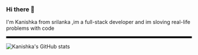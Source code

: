### Hi there 👋

I'm Kanishka from srilanka ,im a full-stack developer and im sloving real-life problems with code 
<hr style="border:solid 2px black"/>

![Kanishka's GitHub stats](https://github-readme-stats.vercel.app/api?username=110kanishkamedankara110&theme=rose_pine)
